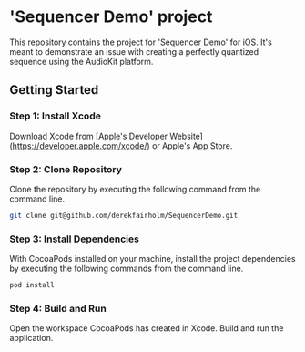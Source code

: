 # 'Sequencer Demo'  project

This repository contains the project for 'Sequencer Demo' for iOS. It's meant to demonstrate an issue with creating a perfectly quantized sequence using the AudioKit platform.

## Getting Started

### Step 1: Install Xcode

Download Xcode from [Apple's Developer Website] (https://developer.apple.com/xcode/) or Apple's App Store.

### Step 2: Clone Repository

Clone the repository by executing the following command from the command line.

```bash
git clone git@github.com/derekfairholm/SequencerDemo.git
```

### Step 3: Install Dependencies

With CocoaPods installed on your machine, install the project dependencies by executing the following commands from the command line.

```bash
pod install
```

### Step 4: Build and Run

Open the workspace CocoaPods has created in Xcode. Build and run the application.
